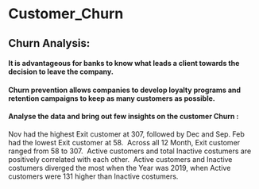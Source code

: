# Customer_Churn

## Churn Analysis:

#### It is advantageous for banks to know what leads a client towards the decision to leave the company.
#### Churn prevention allows companies to develop loyalty programs and retention campaigns to keep as many customers as possible.

#### Analyse the data and bring out few insights on the customer Churn : 

﻿﻿Nov had the highest Exit customer at 307, followed by Dec and Sep. Feb had the lowest Exit customer at 58.﻿﻿
﻿﻿
﻿﻿Across all 12 Month, Exit customer ranged from 58 to 307.﻿﻿
﻿﻿
﻿﻿Active customers and total Inactive costumers are positively correlated with each other.﻿﻿
﻿﻿
﻿﻿Active customers and Inactive costumers diverged the most when the Year was 2019, when Active customers were 131 higher than Inactive costumers.﻿﻿
﻿﻿
﻿
